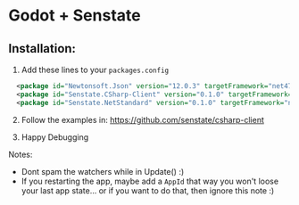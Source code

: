 # Godot + Senstate

## Installation:

1. Add these lines to your `packages.config`
```xml
  <package id="Newtonsoft.Json" version="12.0.3" targetFramework="net472" />
  <package id="Senstate.CSharp-Client" version="0.1.0" targetFramework="net472" />
  <package id="Senstate.NetStandard" version="0.1.0" targetFramework="net472" />
```

2. Follow the examples in: https://github.com/senstate/csharp-client

3. Happy Debugging


Notes:
- Dont spam the watchers while in Update() :)
- If you restarting the app, maybe add a `AppId` that way you won't loose your last app state... or if you want to do that, then ignore this note :)
